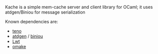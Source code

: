 Kache is a simple mem-cache server and client library for OCaml; it
uses atdgen/Biniou for message serialization

Known dependencies are:

-  [teno](http://github.com/barko/teno)
-  [atdgen](http://oss.wink.com/atdgen) / [biniou](http://martin.jambon.free.fr/biniou.html)
-  [Lwt](http://ocsigen.org/lwt)
-  [omake](http://omake.metaprl.org)

